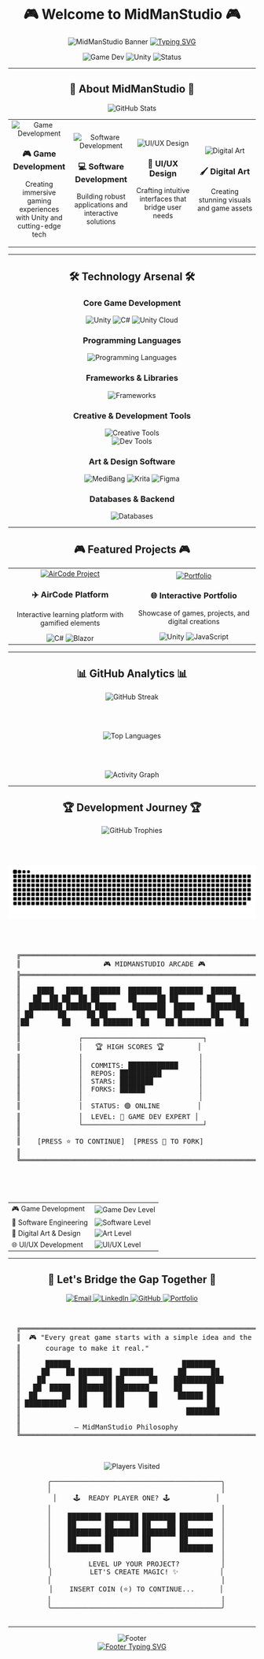 # <div align="center">🎮 Welcome to MidManStudio 🎮</div>

<div align="center">
  
  <!-- Animated gradient banner, we need to make our logo boy this shit is za heat 🔥🔥🔥 -->
  <img src="https://capsule-render.vercel.app/api?type=waving&color=gradient&customColorList=6,11,20,24,33&height=200&section=header&text=MidManStudio&fontSize=60&fontAlign=50&fontAlignY=35&desc=Bridging%20the%20Gap%20Between%20Vision%20and%20Reality&descAlign=50&descAlignY=55&animation=twinkling" alt="MidManStudio Banner" />
  
  <!-- Typing animation -->
  <a href="https://git.io/typing-svg">
    <img src="https://readme-typing-svg.demolab.com?font=Fira+Code&size=22&duration=3000&pause=1000&color=FF6B35&center=true&vCenter=true&multiline=true&width=600&height=100&lines=Game+Developer+%7C+Digital+Artist;Unity+Specialist+%7C+Full-Stack+Creator;Bridging+Ideas+to+Interactive+Experiences" alt="Typing SVG" />
  </a>
  
  <!-- Animated badges -->
  <p>
    <img src="https://img.shields.io/badge/Primary-Game%20Development-orange?style=for-the-badge&logo=unity&logoColor=white" alt="Game Dev" />
    <img src="https://img.shields.io/badge/Engine-Unity-black?style=for-the-badge&logo=unity&logoColor=white" alt="Unity" />
    <img src="https://img.shields.io/badge/Status-Creating%20Amazing%20Games-brightgreen?style=for-the-badge&logo=gamepad&logoColor=white" alt="Status" />
  </p>
  
</div>

---

## <div align="center">🌟 About MidManStudio 🌟</div>

<div align="center">
  <img src="https://github-readme-stats.vercel.app/api?username=mid-d-man&show_icons=true&theme=radical&hide_border=true&bg_color=0d1117&title_color=FF6B35&icon_color=FF6B35&text_color=58a6ff&ring_color=FF6B35" alt="GitHub Stats" />
</div>

<table align="center">
  <tr>
    <td align="center" width="25%">
      <img src="https://img.icons8.com/nolan/64/unity.png" alt="Game Development" />
      <h3>🎮 Game Development</h3>
      <p>Creating immersive gaming experiences with Unity and cutting-edge tech</p>
    </td>
    <td align="center" width="25%">
      <img src="https://img.icons8.com/nolan/64/code.png" alt="Software Development" />
      <h3>💻 Software Development</h3>
      <p>Building robust applications and interactive solutions</p>
    </td>
    <td align="center" width="25%">
      <img src="https://img.icons8.com/nolan/64/design.png" alt="UI/UX Design" />
      <h3>🎨 UI/UX Design</h3>
      <p>Crafting intuitive interfaces that bridge user needs</p>
    </td>
    <td align="center" width="25%">
      <img src="https://img.icons8.com/nolan/64/digital-art.png" alt="Digital Art" />
      <h3>🖌️ Digital Art</h3>
      <p>Creating stunning visuals and game assets</p>
    </td>
  </tr>
</table>

---

## <div align="center">🛠️ Technology Arsenal 🛠️</div>

<div align="center">

### Core Game Development
<p>
  <img src="https://img.shields.io/badge/Unity-000000?style=for-the-badge&logo=unity&logoColor=white" alt="Unity" />
  <img src="https://img.shields.io/badge/C%23-239120?style=for-the-badge&logo=c-sharp&logoColor=white" alt="C#" />
  <img src="https://img.shields.io/badge/Unity%20Cloud-000000?style=for-the-badge&logo=unity&logoColor=white" alt="Unity Cloud" />
</p>

### Programming Languages
<p>
  <img src="https://skillicons.dev/icons?i=cs,cpp,rust,js,html,css&perline=6&theme=dark" alt="Programming Languages" />
</p>

### Frameworks & Libraries
<p>
  <img src="https://skillicons.dev/icons?i=dotnet,blazor,react,nodejs&perline=4&theme=dark" alt="Frameworks" />
</p>

### Creative & Development Tools
<p>
  <img src="https://skillicons.dev/icons?i=figma,blender,unity,rider&perline=4&theme=dark" alt="Creative Tools" />
  <br>
  <img src="https://skillicons.dev/icons?i=visualstudio,vscode,git,github&perline=4&theme=dark" alt="Dev Tools" />
</p>

### Art & Design Software
<p>
  <img src="https://img.shields.io/badge/MediBang%20Paint-FF6B6B?style=for-the-badge&logo=paint-brush&logoColor=white" alt="MediBang" />
  <img src="https://img.shields.io/badge/Krita-3BABFF?style=for-the-badge&logo=krita&logoColor=white" alt="Krita" />
  <img src="https://img.shields.io/badge/Figma-F24E1E?style=for-the-badge&logo=figma&logoColor=white" alt="Figma" />
</p>

### Databases & Backend
<p>
  <img src="https://skillicons.dev/icons?i=firebase,supabase,mysql,postgresql&perline=4&theme=dark" alt="Databases" />
</p>

</div>

---

## <div align="center">🎮 Featured Projects 🎮</div>

<div align="center">
  
  <table>
    <tr>
      <td align="center" width="50%">
        <a href="https://mid-d-man.github.io/AirCode/">
          <img src="https://github-readme-stats.vercel.app/api/pin/?username=mid-d-man&repo=AirCode&theme=radical&hide_border=true&bg_color=0d1117&title_color=FF6B35&icon_color=FF6B35&text_color=58a6ff" alt="AirCode Project" />
        </a>
        <br>
        <h3>✈️ AirCode Platform</h3>
        <p>Interactive learning platform with gamified elements</p>
        <img src="https://img.shields.io/badge/C%23-239120?style=for-the-badge&logo=c-sharp&logoColor=white" alt="C#" />
        <img src="https://img.shields.io/badge/Blazor-512BD4?style=for-the-badge&logo=blazor&logoColor=white" alt="Blazor" />
      </td>
      <td align="center" width="50%">
        <a href="https://github.com/mid-d-man">
          <img src="https://github-readme-stats.vercel.app/api/pin/?username=mid-d-man&repo=mid-d-man&theme=radical&hide_border=true&bg_color=0d1117&title_color=FF6B35&icon_color=FF6B35&text_color=58a6ff" alt="Portfolio" />
        </a>
        <br>
        <h3>🌐 Interactive Portfolio</h3>
        <p>Showcase of games, projects, and digital creations</p>
        <img src="https://img.shields.io/badge/Unity-000000?style=for-the-badge&logo=unity&logoColor=white" alt="Unity" />
        <img src="https://img.shields.io/badge/JavaScript-F7DF1E?style=for-the-badge&logo=javascript&logoColor=black" alt="JavaScript" />
      </td>
    </tr>
  </table>
  
</div>

---

## <div align="center">📊 GitHub Analytics 📊</div>

<div align="center">
  
  <img src="https://github-readme-streak-stats.herokuapp.com/?user=mid-d-man&theme=radical&hide_border=true&background=0d1117&stroke=FF6B35&ring=FF6B35&fire=FF6B35&currStreakLabel=FF6B35" alt="GitHub Streak" />
  
  <br><br>
  
  <img src="https://github-readme-stats.vercel.app/api/top-langs/?username=mid-d-man&layout=compact&theme=radical&hide_border=true&bg_color=0d1117&title_color=FF6B35&text_color=58a6ff" alt="Top Languages" />
  
  <br><br>
  
  <!-- Activity Graph -->
  <img src="https://github-readme-activity-graph.vercel.app/graph?username=mid-d-man&theme=tokyo-night&hide_border=true&bg_color=0d1117&color=FF6B35&line=FF6B35&point=58a6ff" alt="Activity Graph" />
  
</div>

---

## <div align="center">🏆 Development Journey 🏆</div>

<div align="center">
  
  <img src="https://github-profile-trophy.vercel.app/?username=mid-d-man&theme=radical&no-frame=true&no-bg=true&margin-w=4&column=4" alt="GitHub Trophies" />
  
  <br><br>
  
  <!-- Game-themed contribution snake -->
  <img src="https://raw.githubusercontent.com/platane/snk/output/github-contribution-grid-snake-dark.svg" alt="Snake Game - Eating Contributions!" />
  
  <br><br>
  
  <!-- ASCII Game Console -->
  <pre>
  ╔══════════════════════════════════════════════════════════════╗
  ║                    🎮 MIDMANSTUDIO ARCADE 🎮                 ║
  ╠══════════════════════════════════════════════════════════════╣
  ║                                                              ║
  ║    ████   ████  ███████  ████████  ████████  ██████          ║
  ║   ██  ██ ██  ██ ██       ██     ██ ██       ██    ██         ║
  ║  ████████ ██████ █████    ████████  █████    ████████         ║
  ║ ██      ██     ██ ██       ██   ██  ██       ██    ██         ║
  ║██        ██     ██ ███████  ██    ██ ████████ ██    ██         ║
  ║                                                              ║
  ║              ┌─────────────────────────────┐                 ║
  ║              │   🏆 HIGH SCORES 🏆        │                 ║
  ║              │                            │                 ║
  ║              │  COMMITS: ████████████     │                 ║
  ║              │  REPOS: ██████████         │                 ║
  ║              │  STARS: ████████           │                 ║
  ║              │  FORKS: ██████             │                 ║
  ║              │                            │                 ║
  ║              │  STATUS: 🟢 ONLINE         │                 ║
  ║              │  LEVEL: 🎯 GAME DEV EXPERT │                 ║
  ║              └─────────────────────────────┘                 ║
  ║                                                              ║
  ║    [PRESS ⭐ TO CONTINUE]  [PRESS 🍴 TO FORK]               ║
  ║                                                              ║
  ╚══════════════════════════════════════════════════════════════╝
  </pre>
  
  <br><br>
  
  <!-- Custom game-style progress bars -->
  <table align="center">
    <tr>
      <td>🎮 Game Development</td>
      <td>
        <img src="https://progress-bar.dev/95/?scale=100&title=Expert&width=200&color=FF6B35" alt="Game Dev Level" />
      </td>
    </tr>
    <tr>
      <td>🔧 Software Engineering</td>
      <td>
        <img src="https://progress-bar.dev/88/?scale=100&title=Advanced&width=200&color=6C63FF" alt="Software Level" />
      </td>
    </tr>
    <tr>
      <td>🎨 Digital Art & Design</td>
      <td>
        <img src="https://progress-bar.dev/85/?scale=100&title=Advanced&width=200&color=FF69B4" alt="Art Level" />
      </td>
    </tr>
    <tr>
      <td>🌐 UI/UX Development</td>
      <td>
        <img src="https://progress-bar.dev/80/?scale=100&title=Skilled&width=200&color=00D4AA" alt="UI/UX Level" />
      </td>
    </tr>
  </table>
  
</div>

---

## <div align="center">💬 Let's Bridge the Gap Together 💬</div>

<div align="center">
  
  <p>
    <a href="mailto:contact@midmanstudio.com">
      <img src="https://img.shields.io/badge/Email-D14836?style=for-the-badge&logo=gmail&logoColor=white" alt="Email" />
    </a>
    <a href="https://linkedin.com/company/MidManStudio">
      <img src="https://img.shields.io/badge/LinkedIn-0077B5?style=for-the-badge&logo=linkedin&logoColor=white" alt="LinkedIn" />
    </a>
    <a href="https://github.com/mid-d-man">
      <img src="https://img.shields.io/badge/GitHub-100000?style=for-the-badge&logo=github&logoColor=white" alt="GitHub" />
    </a>
    <a href="https://mid-d-man.github.io">
      <img src="https://img.shields.io/badge/Portfolio-FF5722?style=for-the-badge&logo=gamepad&logoColor=white" alt="Portfolio" />
    </a>
  </p>
  
  <br>
  
  <!-- Game-themed quote with ASCII art -->
  <pre>
  ╔════════════════════════════════════════════════════════════╗
  ║  🎮 "Every great game starts with a simple idea and the    ║
  ║      courage to make it real."                             ║
  ║                                                            ║
  ║      ██████                           ████████             ║
  ║     ██    ██ ████████  ████████      ██      ██            ║
  ║    ██        ██    ██ ██      ██    ████████████            ║
  ║   ██  █████  ████████ ████████      ██      ██             ║
  ║  ██      ██  ██    ██ ██      ██     ██████ ██             ║
  ║ ██████████   ██    ██ ██      ██            ██             ║
  ║                                        ████████            ║
  ║                                                            ║
  ║             — MidManStudio Philosophy                      ║
  ╚════════════════════════════════════════════════════════════╝
  </pre>
  
  <br>
  
  <!-- Visitor Counter with retro game theme -->
  <img src="https://visitcount.itsvg.in/api?id=mid-d-man&icon=5&color=12" alt="Players Visited" />
  
  <!-- ASCII Game Over Screen -->
  <pre>
  ╭─────────────────────────────────────────╮
  │                                         │
  │    🕹️  READY PLAYER ONE? 🕹️           │
  │                                         │
  │    ████████ ████████ ████████ ████████  │
  │    ██       ██    ██ ██    ██ ██        │
  │    ████████ ████████ ████████ ████████  │
  │    ██       ██       ██       ██        │
  │    ████████ ██       ██       ████████  │
  │                                         │
  │         LEVEL UP YOUR PROJECT?          │
  │         LET'S CREATE MAGIC! ✨          │
  │                                         │
  │    INSERT COIN (⭐) TO CONTINUE...      │
  │                                         │
  ╰─────────────────────────────────────────╯
  </pre>
  
</div>

---

<div align="center">
  
  <!-- Animated footer with game theme -->
  <img src="https://capsule-render.vercel.app/api?type=waving&color=gradient&customColorList=6,11,20,24,33&height=120&section=footer&text=Game%20Over?%20Nah,%20Just%20Getting%20Started!&fontSize=24&fontAlign=50&fontAlignY=75&desc=Let's%20create%20the%20next%20big%20thing%20together&descAlign=50&descAlignY=90&animation=fadeIn" alt="Footer" />
  
  <br>
  
  <!-- Game-themed animated text -->
  <a href="https://git.io/typing-svg">
    <img src="https://readme-typing-svg.demolab.com?font=Fira+Code&size=16&duration=4000&pause=1000&color=FF6B35&center=true&vCenter=true&width=600&lines=🎮+Building+games+that+matter;🤝+Open+for+collaborations+and+game+jams;🚀+Turning+your+wildest+ideas+into+playable+reality;⭐+Star+if+you+love+what+you+see!" alt="Footer Typing SVG" />
  </a>
  
</div>

<!-- Hidden image preloading for better performance -->
<div style="display: none;">
  <img src="https://img.icons8.com/nolan/64/unity.png" alt="preload" />
  <img src="https://img.icons8.com/nolan/64/code.png" alt="preload" />
  <img src="https://img.icons8.com/nolan/64/design.png" alt="preload" />
  <img src="https://img.icons8.com/nolan/64/digital-art.png" alt="preload" />
</div>
